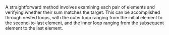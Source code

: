 A straightforward method involves examining each pair of elements and verifying whether their sum matches the target. This can be accomplished through nested loops, with the outer loop ranging from the initial element to the second-to-last element, and the inner loop ranging from the subsequent element to the last element.
